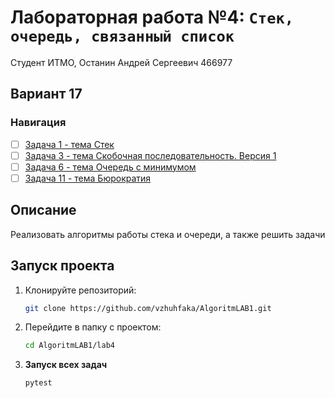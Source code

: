 # Лабораторная работа №4: `Стек, очередь, связанный список`

Студент ИТМО, Останин Андрей Сергеевич 466977
## Вариант 17
### Навигация

- [ ] [Задача 1 - тема Стек](task1/README.md)
- [ ] [Задача 3 - тема Скобочная последовательность. Версия 1](task3/README.md)
- [ ] [Задача 6 - тема Очередь с минимумом](task6/README.md)
- [ ] [Задача 11 - тема Бюрократия](task11/README.md)

## Описание
Реализовать алгоритмы работы стека и очереди, а также решить задачи

## Запуск проекта
1. Клонируйте репозиторий:
   ```bash
   git clone https://github.com/vzhuhfaka/AlgoritmLAB1.git
   ```
2. Перейдите в папку с проектом:
   ```bash
   cd AlgoritmLAB1/lab4
   ```
3. **Запуск всех задач**
    ```bash
    pytest
   ```
